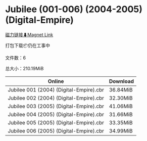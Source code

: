 # Jubilee (001-006) (2004-2005) (Digital-Empire)

[磁力链接⬇Magnet Link](magnet:?xt=urn:btih:9c57c8d3487b2c2c06c696f17b7739efa6d78360&dn=Jubilee%20%28001-006%29%20%282004-2005%29%20%28Digital-Empire%29)

打包下载📦仍在工事中

文件数：6

总大小：210.19MiB

Online | Download
--- | ---
Jubilee 001 (2004) (Digital-Empire).cbr | 36.84MiB
Jubilee 002 (2004) (Digital-Empire).cbr | 32.30MiB
Jubilee 003 (2005) (Digital-Empire).cbr | 41.06MiB
Jubilee 004 (2005) (Digital-Empire).cbr | 31.66MiB
Jubilee 005 (2005) (Digital-Empire).cbr | 33.35MiB
Jubilee 006 (2005) (Digital-Empire).cbr | 34.99MiB